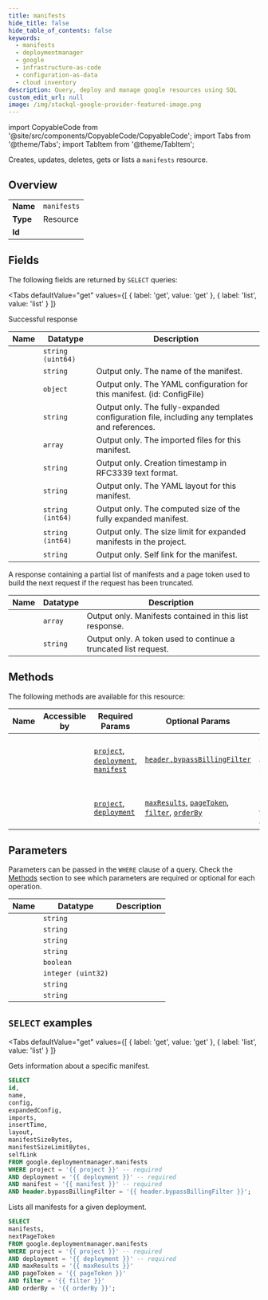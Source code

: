 ```yaml
--- 
title: manifests
hide_title: false
hide_table_of_contents: false
keywords:
  - manifests
  - deploymentmanager
  - google
  - infrastructure-as-code
  - configuration-as-data
  - cloud inventory
description: Query, deploy and manage google resources using SQL
custom_edit_url: null
image: /img/stackql-google-provider-featured-image.png
---
```


import CopyableCode from '@site/src/components/CopyableCode/CopyableCode';
import Tabs from '@theme/Tabs';
import TabItem from '@theme/TabItem';

Creates, updates, deletes, gets or lists a <code>manifests</code> resource.

## Overview
<table><tbody>
<tr><td><b>Name</b></td><td><code>manifests</code></td></tr>
<tr><td><b>Type</b></td><td>Resource</td></tr>
<tr><td><b>Id</b></td><td><CopyableCode code="google.deploymentmanager.manifests" /></td></tr>
</tbody></table>

## Fields

The following fields are returned by `SELECT` queries:

<Tabs
    defaultValue="get"
    values={[
        { label: 'get', value: 'get' },
        { label: 'list', value: 'list' }
    ]}
>
<TabItem value="get">

Successful response

<table>
<thead>
    <tr>
    <th>Name</th>
    <th>Datatype</th>
    <th>Description</th>
    </tr>
</thead>
<tbody>
<tr>
    <td><CopyableCode code="id" /></td>
    <td><code>string (uint64)</code></td>
    <td></td>
</tr>
<tr>
    <td><CopyableCode code="name" /></td>
    <td><code>string</code></td>
    <td>Output only. The name of the manifest.</td>
</tr>
<tr>
    <td><CopyableCode code="config" /></td>
    <td><code>object</code></td>
    <td>Output only. The YAML configuration for this manifest. (id: ConfigFile)</td>
</tr>
<tr>
    <td><CopyableCode code="expandedConfig" /></td>
    <td><code>string</code></td>
    <td>Output only. The fully-expanded configuration file, including any templates and references.</td>
</tr>
<tr>
    <td><CopyableCode code="imports" /></td>
    <td><code>array</code></td>
    <td>Output only. The imported files for this manifest.</td>
</tr>
<tr>
    <td><CopyableCode code="insertTime" /></td>
    <td><code>string</code></td>
    <td>Output only. Creation timestamp in RFC3339 text format.</td>
</tr>
<tr>
    <td><CopyableCode code="layout" /></td>
    <td><code>string</code></td>
    <td>Output only. The YAML layout for this manifest.</td>
</tr>
<tr>
    <td><CopyableCode code="manifestSizeBytes" /></td>
    <td><code>string (int64)</code></td>
    <td>Output only. The computed size of the fully expanded manifest.</td>
</tr>
<tr>
    <td><CopyableCode code="manifestSizeLimitBytes" /></td>
    <td><code>string (int64)</code></td>
    <td>Output only. The size limit for expanded manifests in the project.</td>
</tr>
<tr>
    <td><CopyableCode code="selfLink" /></td>
    <td><code>string</code></td>
    <td>Output only. Self link for the manifest.</td>
</tr>
</tbody>
</table>
</TabItem>
<TabItem value="list">

A response containing a partial list of manifests and a page token used to build the next request if the request has been truncated.

<table>
<thead>
    <tr>
    <th>Name</th>
    <th>Datatype</th>
    <th>Description</th>
    </tr>
</thead>
<tbody>
<tr>
    <td><CopyableCode code="manifests" /></td>
    <td><code>array</code></td>
    <td>Output only. Manifests contained in this list response.</td>
</tr>
<tr>
    <td><CopyableCode code="nextPageToken" /></td>
    <td><code>string</code></td>
    <td>Output only. A token used to continue a truncated list request.</td>
</tr>
</tbody>
</table>
</TabItem>
</Tabs>

## Methods

The following methods are available for this resource:

<table>
<thead>
    <tr>
    <th>Name</th>
    <th>Accessible by</th>
    <th>Required Params</th>
    <th>Optional Params</th>
    <th>Description</th>
    </tr>
</thead>
<tbody>
<tr>
    <td><a href="#get"><CopyableCode code="get" /></a></td>
    <td><CopyableCode code="select" /></td>
    <td><a href="#parameter-project"><code>project</code></a>, <a href="#parameter-deployment"><code>deployment</code></a>, <a href="#parameter-manifest"><code>manifest</code></a></td>
    <td><a href="#parameter-header.bypassBillingFilter"><code>header.bypassBillingFilter</code></a></td>
    <td>Gets information about a specific manifest.</td>
</tr>
<tr>
    <td><a href="#list"><CopyableCode code="list" /></a></td>
    <td><CopyableCode code="select" /></td>
    <td><a href="#parameter-project"><code>project</code></a>, <a href="#parameter-deployment"><code>deployment</code></a></td>
    <td><a href="#parameter-maxResults"><code>maxResults</code></a>, <a href="#parameter-pageToken"><code>pageToken</code></a>, <a href="#parameter-filter"><code>filter</code></a>, <a href="#parameter-orderBy"><code>orderBy</code></a></td>
    <td>Lists all manifests for a given deployment.</td>
</tr>
</tbody>
</table>

## Parameters

Parameters can be passed in the `WHERE` clause of a query. Check the [Methods](#methods) section to see which parameters are required or optional for each operation.

<table>
<thead>
    <tr>
    <th>Name</th>
    <th>Datatype</th>
    <th>Description</th>
    </tr>
</thead>
<tbody>
<tr id="parameter-deployment">
    <td><CopyableCode code="deployment" /></td>
    <td><code>string</code></td>
    <td></td>
</tr>
<tr id="parameter-manifest">
    <td><CopyableCode code="manifest" /></td>
    <td><code>string</code></td>
    <td></td>
</tr>
<tr id="parameter-project">
    <td><CopyableCode code="project" /></td>
    <td><code>string</code></td>
    <td></td>
</tr>
<tr id="parameter-filter">
    <td><CopyableCode code="filter" /></td>
    <td><code>string</code></td>
    <td></td>
</tr>
<tr id="parameter-header.bypassBillingFilter">
    <td><CopyableCode code="header.bypassBillingFilter" /></td>
    <td><code>boolean</code></td>
    <td></td>
</tr>
<tr id="parameter-maxResults">
    <td><CopyableCode code="maxResults" /></td>
    <td><code>integer (uint32)</code></td>
    <td></td>
</tr>
<tr id="parameter-orderBy">
    <td><CopyableCode code="orderBy" /></td>
    <td><code>string</code></td>
    <td></td>
</tr>
<tr id="parameter-pageToken">
    <td><CopyableCode code="pageToken" /></td>
    <td><code>string</code></td>
    <td></td>
</tr>
</tbody>
</table>

## `SELECT` examples

<Tabs
    defaultValue="get"
    values={[
        { label: 'get', value: 'get' },
        { label: 'list', value: 'list' }
    ]}
>
<TabItem value="get">

Gets information about a specific manifest.

```sql
SELECT
id,
name,
config,
expandedConfig,
imports,
insertTime,
layout,
manifestSizeBytes,
manifestSizeLimitBytes,
selfLink
FROM google.deploymentmanager.manifests
WHERE project = '{{ project }}' -- required
AND deployment = '{{ deployment }}' -- required
AND manifest = '{{ manifest }}' -- required
AND header.bypassBillingFilter = '{{ header.bypassBillingFilter }}';
```
</TabItem>
<TabItem value="list">

Lists all manifests for a given deployment.

```sql
SELECT
manifests,
nextPageToken
FROM google.deploymentmanager.manifests
WHERE project = '{{ project }}' -- required
AND deployment = '{{ deployment }}' -- required
AND maxResults = '{{ maxResults }}'
AND pageToken = '{{ pageToken }}'
AND filter = '{{ filter }}'
AND orderBy = '{{ orderBy }}';
```
</TabItem>
</Tabs>

